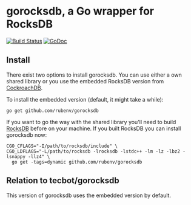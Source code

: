 # gorocksdb, a Go wrapper for RocksDB

[![Build Status](https://travis-ci.org/rubenv/gorocksdb.png)](https://travis-ci.org/rubenv/gorocksdb) [![GoDoc](https://godoc.org/github.com/rubenv/gorocksdb?status.png)](http://godoc.org/github.com/rubenv/gorocksdb)

## Install

There exist two options to install gorocksdb.
You can use either a own shared library or you use the embedded RocksDB version from [CockroachDB](https://github.com/cockroachdb/c-rocksdb).

To install the embedded version (default, it might take a while):

    go get github.com/rubenv/gorocksdb

If you want to go the way with the shared library you'll need to build
[RocksDB](https://github.com/facebook/rocksdb) before on your machine.
If you built RocksDB you can install gorocksdb now:

    CGO_CFLAGS="-I/path/to/rocksdb/include" \
    CGO_LDFLAGS="-L/path/to/rocksdb -lrocksdb -lstdc++ -lm -lz -lbz2 -lsnappy -llz4" \
      go get -tags=dynamic github.com/rubenv/gorocksdb

## Relation to tecbot/gorocksdb

This version of gorocksdb uses the embedded version by default.
